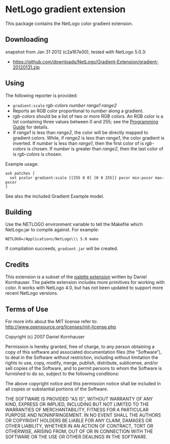 # NetLogo gradient extension

This package contains the NetLogo color gradient extension.

## Downloading

snapshot from Jan 31 2012 (c2a167e00), tested with NetLogo 5.0.3:

 * https://github.com/downloads/NetLogo/Gradient-Extension/gradient-20120131.zip

## Using

The following reporter is provided:

 * `gradient:scale` _rgb-colors_ _number_ _range1_ _range2_
  * Reports an RGB color proportional to _number_ along a gradient.
  * _rgb-colors_ should be a list of two or more RGB colors. An RGB color is a list containing three values between 0 and 255; see the [Programming Guide](http://ccl.northwestern.edu/netlogo/5.0/docs/programming.html) for details.
  * If _range1_ is less than _range2_, the color will be directly mapped to gradient colors. While, if _range2_ is less than _range1_, the color gradient is inverted. If _number_ is less than _range1_, then the first color of is  _rgb-colors_ is chosen. If _number_ is greater than _range2_, then the last color of is _rgb-colors_ is chosen.

Example usage:

    ask patches [
      set pcolor gradient:scale [[255 0 0] [0 0 255]] pxcor min-pxcor max-pxcor
    ]

See also the included Gradient Example model.

## Building

Use the NETLOGO environment variable to tell the Makefile which NetLogo.jar to compile against.  For example:

    NETLOGO=/Applications/NetLogo\\\ 5.0 make

If compilation succeeds, `gradient.jar` will be created.

## Credits

This extension is a subset of the [palette extension](http://ccl.northwestern.edu/extensions/palette/) written by Daniel Kornhauser.  The palette extension includes more primitives for working with color.  It works with NetLogo 4.0, but has not been updated to support more recent NetLogo versions.

## Terms of Use

For more info about the MIT license refer to: http://www.opensource.org/licenses/mit-license.php

Copyright (c) 2007 Daniel Kornhauser

Permission is hereby granted, free of charge, to any person obtaining a copy of this software and associated documentation files (the "Software"), to deal in the Software without restriction, including without limitation the rights to use, copy, modify, merge, publish, distribute, sublicense, and/or sell copies of the Software, and to permit persons to whom the Software is furnished to do so, subject to the following conditions:

The above copyright notice and this permission notice shall be included in all copies or substantial portions of the Software.

THE SOFTWARE IS PROVIDED "AS IS", WITHOUT WARRANTY OF ANY KIND, EXPRESS OR IMPLIED, INCLUDING BUT NOT LIMITED TO THE WARRANTIES OF MERCHANTABILITY, FITNESS FOR A PARTICULAR PURPOSE AND NONINFRINGEMENT. IN NO EVENT SHALL THE AUTHORS OR COPYRIGHT HOLDERS BE LIABLE FOR ANY CLAIM, DAMAGES OR OTHER LIABILITY, WHETHER IN AN ACTION OF CONTRACT, TORT OR OTHERWISE, ARISING FROM, OUT OF OR IN CONNECTION WITH THE SOFTWARE OR THE USE OR OTHER DEALINGS IN THE SOFTWARE.

